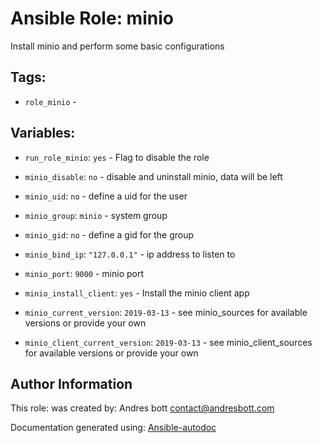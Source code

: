 # Ansible Role: minio

Install minio and perform some basic configurations 

## Tags:

* `role_minio` - 

## Variables:

* `run_role_minio`: `yes` - Flag to disable the role



* `minio_disable`: `no` - disable and uninstall minio, data will be left



* `minio_uid`: `no` - define a uid for the user



* `minio_group`: `minio` - system group



* `minio_gid`: `no` - define a gid for the group



* `minio_bind_ip`: `"127.0.0.1"` - ip address to listen to



* `minio_port`: `9000` - minio port



* `minio_install_client`: `yes` - Install the minio client app



* `minio_current_version`: `2019-03-13` - see minio_sources for available versions or provide your own



* `minio_client_current_version`: `2019-03-13` - see minio_client_sources for available versions or provide your own



## Author Information
This role:  was created by: Andres bott <contact@andresbott.com>

Documentation generated using: [Ansible-autodoc](https://github.com/AndresBott/ansible-autodoc)

